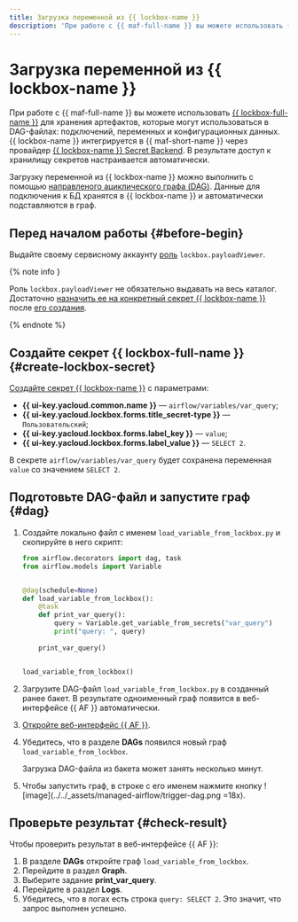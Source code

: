 ```yaml
---
title: Загрузка переменной из {{ lockbox-name }}
description: 'При работе с {{ maf-full-name }} вы можете использовать {{ lockbox-full-name }} для хранения артефактов, которые могут использоваться в DAG-файлах: подключений, переменных и конфигурационных данных. Загрузку переменной из {{ lockbox-name }} можно выполнить с помощью направленого ациклического графа (DAG).'
---
```


# Загрузка переменной из {{ lockbox-name }}

При работе с {{ maf-full-name }} вы можете использовать [{{ lockbox-full-name }}](../../lockbox/index.yaml) для хранения артефактов, которые могут использоваться в DAG-файлах: подключений, переменных и конфигурационных данных. {{ lockbox-name }} интегрируется в {{ maf-short-name }} через провайдер [{{ lockbox-name }} Secret Backend](https://airflow.apache.org/docs/apache-airflow-providers-yandex/stable/secrets-backends/yandex-cloud-lockbox-secret-backend.html). В результате доступ к хранилищу секретов настраивается автоматически.

Загрузку переменной из {{ lockbox-name }} можно выполнить с помощью [направленого ациклического графа (DAG)](../concepts/index.md#about-the-service). Данные для подключения к БД хранятся в {{ lockbox-name }} и автоматически подставляются в граф.

## Перед началом работы {#before-begin}

Выдайте своему сервисному аккаунту [роль](../../lockbox/security/index.md#lockbox-payloadViewer) `lockbox.payloadViewer`.

{% note info }

Роль `lockbox.payloadViewer` не обязательно выдавать на весь каталог. Достаточно [назначить ее на конкретный секрет {{ lockbox-name }}](../../lockbox/operations/secret-access.md) после [его создания](#create-lockbox-secret).

{% endnote %}

## Создайте секрет {{ lockbox-full-name }} {#create-lockbox-secret}

[Создайте секрет {{ lockbox-name }}](../../lockbox/operations/secret-create.md) с параметрами:
* **{{ ui-key.yacloud.common.name }}** — `airflow/variables/var_query`;
* **{{ ui-key.yacloud.lockbox.forms.title_secret-type }}** — `Пользовательский`;
* **{{ ui-key.yacloud.lockbox.forms.label_key }}** — `value`;
* **{{ ui-key.yacloud.lockbox.forms.label_value }}** — `SELECT 2`.

В секрете `airflow/variables/var_query` будет сохранена переменная `value` со значением `SELECT 2`.

## Подготовьте DAG-файл и запустите граф {#dag}

1. Создайте локально файл с именем `load_variable_from_lockbox.py` и скопируйте в него скрипт:

   ```python
   from airflow.decorators import dag, task
   from airflow.models import Variable


   @dag(schedule=None)
   def load_variable_from_lockbox():
       @task
       def print_var_query():
           query = Variable.get_variable_from_secrets("var_query")
           print("query: ", query)
      
       print_var_query()


   load_variable_from_lockbox()
   ```

1. Загрузите DAG-файл `load_variable_from_lockbox.py` в созданный ранее бакет. В результате одноименный граф появится в веб-интерфейсе {{ AF }} автоматически.
1. [Откройте веб-интерфейс {{ AF }}](af-interfaces.md#web-gui).
1. Убедитесь, что в разделе **DAGs** появился новый граф `load_variable_from_lockbox`.

   Загрузка DAG-файла из бакета может занять несколько минут.

1. Чтобы запустить граф, в строке с его именем нажмите кнопку ![image](../../_assets/managed-airflow/trigger-dag.png =18x).

## Проверьте результат {#check-result}

Чтобы проверить результат в веб-интерфейсе {{ AF }}:

1. В разделе **DAGs** откройте граф `load_variable_from_lockbox`.
1. Перейдите в раздел **Graph**.
1. Выберите задание **print_var_query**.
1. Перейдите в раздел **Logs**.
1. Убедитесь, что в логах есть cтрока `query: SELECT 2`. Это значит, что запрос выполнен успешно.


